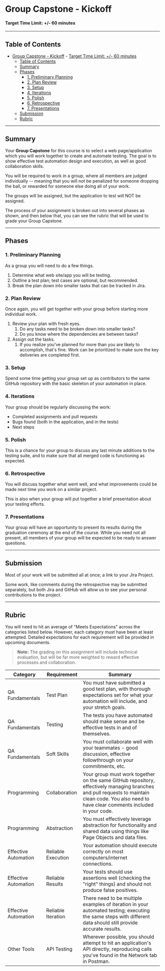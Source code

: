 # Group Capstone - Kickoff

#### Target Time Limit: +/- 60 minutes

---

## Table of Contents

- [Group Capstone - Kickoff](#group-capstone---kickoff) -
  [Target Time Limit: +/- 60 minutes](#target-time-limit---60-minutes)
  - [Table of Contents](#table-of-contents)
  - [Summary](#summary)
  - [Phases](#phases)
    - [1. Preliminary Planning](#1-preliminary-planning)
    - [2. Plan Review](#2-plan-review)
    - [3. Setup](#3-setup)
    - [4. Iterations](#4-iterations)
    - [5. Polish](#5-polish)
    - [6. Retrospective](#6-retrospective)
    - [7. Presentations](#7-presentations)
  - [Submission](#submission)
  - [Rubric](#rubric)

---

## Summary

Your **Group Capstone** for this course is to select a web page/application
which you will work together to create and automate testing. The goal is to show
effective test automation design and execution, as well as good collaboration
skills.

You will be required to work in a group, where all members are judged
individually -- meaning that you will not be penalized for someone dropping the
ball, or rewarded for someone else doing all of your work.

The groups will be assigned, but the application to test will NOT be assigned.

The process of your assignment is broken out into several phases as shown, and
then below that, you can see the rubric that will be used to grade your Group
Capstone.

---

## Phases

### 1. Preliminary Planning

As a group you will need to do a few things.

1. Determine what web site/app you will be testing.
1. Outline a test plan; test cases are optional, but recommended.
1. Break the plan down into smaller tasks that can be tracked in Jira.

### 2. Plan Review

Once again, you will get together with your group before starting more
individual work.

1. Review your plan with fresh eyes.
   1. Do any tasks need to be broken down into smaller tasks?
   1. Do you know where the dependencies are between tasks?
1. Assign out the tasks.
   1. If you realize you've planned for more than you are likely to accomplish,
      that's fine. Work can be prioritized to make sure the key deliveries are
      completed first.

### 3. Setup

Spend some time getting your group set up as contributors to the same GitHub
repository with the basic skeleton of your automation in place.

### 4. Iterations

Your group should be regularly discussing the work:

- Completed assignments and pull requests
- Bugs found (both in the application, and in the tests)
- Next steps

### 5. Polish

This is a chance for your group to discuss any last minute additions to the
testing suite, and to make sure that all merged code is functioning as expected.

### 6. Retrospective

You will discuss together what went well, and what improvements could be made
next time you work on a similar project.

This is also when your group will put together a brief presentation about your
testing efforts.

### 7. Presentations

Your group will have an opportunity to present its results during the graduation
ceremony at the end of the course. While you need not all present, all members
of your group will be expected to be ready to answer questions.

---

## Submission

Most of your work will be submitted all at once; a link to your Jira Project.

Some work, like comments during the retrospective may be submitted separately,
but both Jira and GitHub will allow us to see your personal contributions to the
project.

---

## Rubric

You will need to hit an average of "Meets Expectations" across the categories
listed below. However, each category must have been at least attempted. Detailed
expectations for each requirement will be provided in upcoming documents.

> **Note:** The grading on this assignment will include technical evaluation,
> but will be far more weighted to reward effective processes and collaboration.

| Category             | Requirement        | Summary                                                                                                                                                                                          |
| -------------------- | ------------------ | ------------------------------------------------------------------------------------------------------------------------------------------------------------------------------------------------ |
| QA Fundamentals      | Test Plan          | You must have submitted a good test plan, with thorough expectations set for what your automation will include, and your stretch goals.                                                          |
| QA Fundamentals      | Testing            | The tests you have automated should make sense and be effective tests in and of themselves.                                                                                                      |
| QA Fundamentals      | Soft Skills        | You must collaborate well with your teammates - good discussion, effective followthrough on your commitments, etc.                                                                               |
| Programming          | Collaboration      | Your group must work together on the same GitHub repository, effectively managing branches and pull requests to maintain clean code. You also need to have clear comments included in your code. |
| Programming          | Abstraction        | You must effectively leverage abstraction for functionality and shared data using things like Page Objects and data files.                                                                       |
| Effective Automation | Reliable Execution | Your automation should execute correctly on most computers/internet connections.                                                                                                                 |
| Effective Automation | Reliable Results   | Your tests should use assertions well (checking the "right" things) and should not produce false positives.                                                                                      |
| Effective Automation | Reliable Iteration | There need to be multiple examples of iteration in your automated testing; executing the same steps with different data should still provide accurate results.                                   |
| Other Tools          | API Testing        | Wherever possible, you should attempt to hit an application's API directly, reproducing calls you've found in the Network tab in Postman.                                                        |
